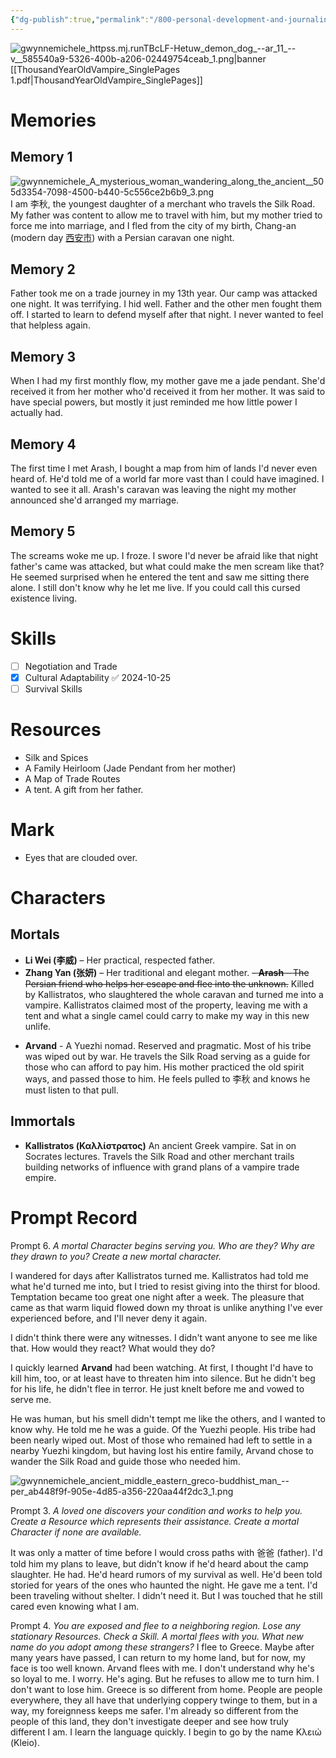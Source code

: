```yaml
---
{"dg-publish":true,"permalink":"/800-personal-development-and-journaling/810-hermit-gaming/games-in-play/thousand-year-old-vampire/october-2024-tyov-play/li-qiu/"}
---
```


![gwynnemichele_httpss.mj.runTBcLF-Hetuw_demon_dog_--ar_11_--v__585540a9-5326-400b-a206-02449754ceab_1.png|banner](/img/user/900%20Admin%20Files/902%20Attachments/gwynnemichele_httpss.mj.runTBcLF-Hetuw_demon_dog_--ar_11_--v__585540a9-5326-400b-a206-02449754ceab_1.png)
[[ThousandYearOldVampire_SinglePages 1.pdf|ThousandYearOldVampire_SinglePages]]

# Memories
## Memory 1 
![gwynnemichele_A_mysterious_woman_wandering_along_the_ancient__505d3354-7098-4500-b440-5c556ce2b6b9_3.png](/img/user/900%20Admin%20Files/902%20Attachments/gwynnemichele_A_mysterious_woman_wandering_along_the_ancient__505d3354-7098-4500-b440-5c556ce2b6b9_3.png)
I am 李秋, the youngest daughter of a merchant who travels the Silk Road.  My father was content to allow me to travel with him, but my mother tried to force me into marriage, and I fled from the city of my birth, Chang-an (modern day [西安市](https://en.wikipedia.org/wiki/Xi%27an)) with a Persian caravan one night.

## Memory 2
Father took me on a trade journey in my 13th year.  Our camp was attacked one night.  It was terrifying.  I hid well.  Father and the other men fought them off.  I started to learn to defend myself after that night.  I never wanted to feel that helpless again.

## Memory 3
When I had my first monthly flow, my mother gave me a jade pendant.  She'd received it from her mother who'd received it from her mother.  It was said to have special powers, but mostly it just reminded me how little power I actually had.
## Memory 4
The first time I met Arash, I bought a map from him of lands I'd never even heard of.  He'd told me of a world far more vast than I could have imagined.  I wanted to see it all.  Arash's caravan was leaving the night my mother announced she'd arranged my marriage.
## Memory 5
The screams woke me up.   I froze.  I swore I'd never be afraid like that night father's came was attacked, but what could make the men scream like that?  He seemed surprised when he entered the tent and saw me sitting there alone.  I still don't know why he let me live.  If you could call this cursed existence living.
# Skills
- [ ] Negotiation and Trade
- [x] Cultural Adaptability ✅ 2024-10-25
- [ ] Survival Skills
# Resources
- Silk and Spices
- A Family Heirloom (Jade Pendant from her mother)
- A Map of Trade Routes
- A tent.  A gift from her father.

# Mark
* Eyes that are clouded over.
# Characters 
## Mortals 
- **Li Wei (李威)** – Her practical, respected father.
- **Zhang Yan (张妍)** – Her traditional and elegant mother.
~~- **Arash** – The Persian friend who helps her escape and flee into the unknown.~~ Killed by Kallistratos, who slaughtered the whole caravan and turned me into a vampire.  Kallistratos claimed most of the property, leaving me with a tent and what a single camel could carry to make my way in this new unlife.
* **Arvand** - A Yuezhi nomad.  Reserved and pragmatic.  Most of his tribe was wiped out by war.  He travels the Silk Road serving as a guide for those who can afford to pay him.  His mother practiced the old spirit ways, and passed those to him.  He feels pulled to 李秋 and knows he must listen to that pull.
## Immortals
* **Kallistratos (Καλλίστρατος)** An ancient Greek vampire.  Sat in on Socrates lectures.  Travels the Silk Road and other merchant trails building networks of influence with grand plans of a vampire trade empire.
# Prompt Record
Prompt 6.  *A mortal Character begins serving you.  Who are they?  Why are they drawn to you?  Create a new mortal character.*

I wandered for days after Kallistratos turned me.  Kallistratos had told me what he'd turned me into, but I tried to resist giving into the thirst for blood.  Temptation became too great one night after a week.  The pleasure that came as that warm liquid flowed down my throat is unlike anything I've ever experienced before, and I'll never deny it again.

I didn't think there were any witnesses.  I didn't want anyone to see me like that.  How would they react?  What would they do?  

I quickly learned **Arvand** had been watching.  At first, I thought I'd have to kill him, too, or at least have to threaten him into silence.  But he didn't beg for his life, he didn't flee in terror.  He just knelt before me and vowed to serve me.

He was human, but his smell didn't tempt me like the others, and I wanted to know why.  He told me he was a guide.  Of the Yuezhi people.  His tribe had been nearly wiped out.  Most of those who remained had left to settle in a nearby Yuezhi kingdom, but having lost his entire family, Arvand chose to wander the Silk Road and guide those who needed him.

![gwynnemichele_ancient_middle_eastern_greco-buddhist_man_--per_ab448f9f-905e-4d85-a356-220aa44f2dc3_1.png](/img/user/900%20Admin%20Files/902%20Attachments/gwynnemichele_ancient_middle_eastern_greco-buddhist_man_--per_ab448f9f-905e-4d85-a356-220aa44f2dc3_1.png)

Prompt 3. *A loved one discovers your condition and works to help you. Create a Resource which represents their assistance. Create a mortal Character if none are available.*

It was only a matter of time before I would cross paths with 爸爸 (father). I'd told him my plans to leave, but didn't know if he'd heard about the camp slaughter.  He had.  He'd heard rumors of my survival as well.  He'd been told storied for years of the ones who haunted the night.  He gave me a tent.  I'd been traveling without shelter.  I didn't need it.  But I was touched that he still cared even knowing what I am.

Prompt 4. *You are exposed and flee to a neighboring region. Lose any stationary Resources. Check a Skill. A mortal flees with you. What new name do you adopt among these strangers?*
I flee to Greece.  Maybe after many years have passed, I can return to my home land, but for now, my face is too well known.  Arvand flees with me.  I don't understand why he's so loyal to me.  I worry.  He's aging.  But he refuses to allow me to turn him.  I don't want to lose him.  Greece is so different from home.  People are people everywhere, they all have that underlying coppery twinge to them, but in a way, my foreignness keeps me safer.  I'm already so different from the people of this land, they don't investigate deeper and see how truly different I am.   I learn the language quickly.  I begin to go by the name Κλειώ (Kleio).  


